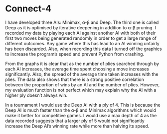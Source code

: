 # Connect-4
I have developed three AIs: Minimax, α-β and Deep. The third one is called Deep as it is optimised by iterative deepening in addition to α-β pruning. I recorded my data by playing each AI against another AI with both of their first two moves being generated randomly in order to get a large range of different outcomes. Any game where this has lead to an AI winning unfairly has been discarded. Also, when recording this data I turned off the graphics to increase the program’s speed and prevent Python from crashing.

From the graphs it is clear that as the number of plies searched through by each AI increases, the average time spent choosing a move increases significantly. Also, the spread of the average time taken increases with the plies. The data also shows that there is a strong positive correlation between the proportion of wins by an AI and the number of plies. However, my evaluation function is not perfect which may explain why the AI with a higher ply doesn’t always win.

In a tournament I would use the Deep AI with a ply of 4. This is because the Deep AI is much faster than the α-β and Minimax algorithms which would make it better for competitive games. I would use a max depth of 4 as the data recorded suggests that a larger ply of 5 would not significantly increase the Deep AI’s winning rate while more than halving its speed.
